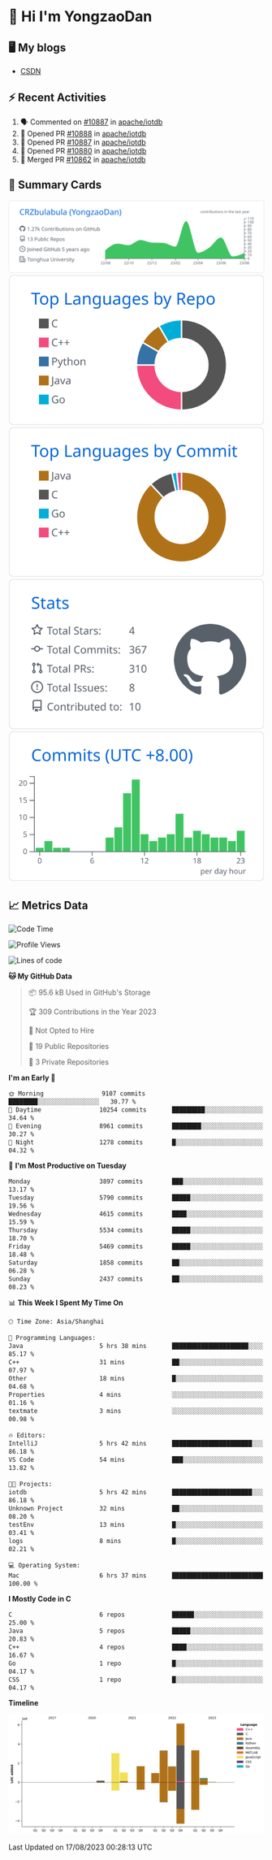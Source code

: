 # 👋 Hi I'm YongzaoDan

## 🖥 My blogs
  + [CSDN](https://blog.csdn.net/CRZbulabula?type=blog)

## ⚡ Recent Activities
<!--START_SECTION:activity-->
1. 🗣 Commented on [#10887](https://github.com/apache/iotdb/pull/10887#issuecomment-1681789045) in [apache/iotdb](https://github.com/apache/iotdb)
2. 💪 Opened PR [#10888](https://github.com/apache/iotdb/pull/10888) in [apache/iotdb](https://github.com/apache/iotdb)
3. 💪 Opened PR [#10887](https://github.com/apache/iotdb/pull/10887) in [apache/iotdb](https://github.com/apache/iotdb)
4. 💪 Opened PR [#10880](https://github.com/apache/iotdb/pull/10880) in [apache/iotdb](https://github.com/apache/iotdb)
5. 🎉 Merged PR [#10862](https://github.com/apache/iotdb/pull/10862) in [apache/iotdb](https://github.com/apache/iotdb)
<!--END_SECTION:activity-->

## 🎑 Summary Cards

[![](https://raw.githubusercontent.com/CRZbulabula/CRZbulabula/main/profile-summary-card-output/github/0-profile-details.svg)](https://github.com/vn7n24fzkq/github-profile-summary-cards)
[![](https://raw.githubusercontent.com/CRZbulabula/CRZbulabula/main/profile-summary-card-output/github/1-repos-per-language.svg)](https://github.com/vn7n24fzkq/github-profile-summary-cards) [![](https://raw.githubusercontent.com/CRZbulabula/CRZbulabula/main/profile-summary-card-output/github/2-most-commit-language.svg)](https://github.com/vn7n24fzkq/github-profile-summary-cards)
[![](https://raw.githubusercontent.com/CRZbulabula/CRZbulabula/main/profile-summary-card-output/github/3-stats.svg)](https://github.com/vn7n24fzkq/github-profile-summary-cards) [![](https://raw.githubusercontent.com/CRZbulabula/CRZbulabula/main/profile-summary-card-output/github/4-productive-time.svg)](https://github.com/vn7n24fzkq/github-profile-summary-cards)

## 📈 Metrics Data

<!--START_SECTION:waka-->
![Code Time](http://img.shields.io/badge/Code%20Time-242%20hrs%2020%20mins-blue)

![Profile Views](http://img.shields.io/badge/Profile%20Views-1-blue)

![Lines of code](https://img.shields.io/badge/From%20Hello%20World%20I%27ve%20Written-21.7%20million%20lines%20of%20code-blue)

**🐱 My GitHub Data** 

> 📦 95.6 kB Used in GitHub's Storage 
 > 
> 🏆 309 Contributions in the Year 2023
 > 
> 🚫 Not Opted to Hire
 > 
> 📜 19 Public Repositories 
 > 
> 🔑 3 Private Repositories 
 > 
**I'm an Early 🐤** 

```text
🌞 Morning                9107 commits        ████████░░░░░░░░░░░░░░░░░   30.77 % 
🌆 Daytime                10254 commits       █████████░░░░░░░░░░░░░░░░   34.64 % 
🌃 Evening                8961 commits        ████████░░░░░░░░░░░░░░░░░   30.27 % 
🌙 Night                  1278 commits        █░░░░░░░░░░░░░░░░░░░░░░░░   04.32 % 
```
📅 **I'm Most Productive on Tuesday** 

```text
Monday                   3897 commits        ███░░░░░░░░░░░░░░░░░░░░░░   13.17 % 
Tuesday                  5790 commits        █████░░░░░░░░░░░░░░░░░░░░   19.56 % 
Wednesday                4615 commits        ████░░░░░░░░░░░░░░░░░░░░░   15.59 % 
Thursday                 5534 commits        █████░░░░░░░░░░░░░░░░░░░░   18.70 % 
Friday                   5469 commits        █████░░░░░░░░░░░░░░░░░░░░   18.48 % 
Saturday                 1858 commits        ██░░░░░░░░░░░░░░░░░░░░░░░   06.28 % 
Sunday                   2437 commits        ██░░░░░░░░░░░░░░░░░░░░░░░   08.23 % 
```


📊 **This Week I Spent My Time On** 

```text
🕑︎ Time Zone: Asia/Shanghai

💬 Programming Languages: 
Java                     5 hrs 38 mins       █████████████████████░░░░   85.17 % 
C++                      31 mins             ██░░░░░░░░░░░░░░░░░░░░░░░   07.97 % 
Other                    18 mins             █░░░░░░░░░░░░░░░░░░░░░░░░   04.68 % 
Properties               4 mins              ░░░░░░░░░░░░░░░░░░░░░░░░░   01.16 % 
textmate                 3 mins              ░░░░░░░░░░░░░░░░░░░░░░░░░   00.98 % 

🔥 Editors: 
IntelliJ                 5 hrs 42 mins       ██████████████████████░░░   86.18 % 
VS Code                  54 mins             ███░░░░░░░░░░░░░░░░░░░░░░   13.82 % 

🐱‍💻 Projects: 
iotdb                    5 hrs 42 mins       ██████████████████████░░░   86.18 % 
Unknown Project          32 mins             ██░░░░░░░░░░░░░░░░░░░░░░░   08.20 % 
testEnv                  13 mins             █░░░░░░░░░░░░░░░░░░░░░░░░   03.41 % 
logs                     8 mins              █░░░░░░░░░░░░░░░░░░░░░░░░   02.21 % 

💻 Operating System: 
Mac                      6 hrs 37 mins       █████████████████████████   100.00 % 
```

**I Mostly Code in C** 

```text
C                        6 repos             ██████░░░░░░░░░░░░░░░░░░░   25.00 % 
Java                     5 repos             █████░░░░░░░░░░░░░░░░░░░░   20.83 % 
C++                      4 repos             ████░░░░░░░░░░░░░░░░░░░░░   16.67 % 
Go                       1 repo              █░░░░░░░░░░░░░░░░░░░░░░░░   04.17 % 
CSS                      1 repo              █░░░░░░░░░░░░░░░░░░░░░░░░   04.17 % 
```



**Timeline**

![Lines of Code chart](https://raw.githubusercontent.com/CRZbulabula/CRZbulabula/main/assets/bar_graph.png)


 Last Updated on 17/08/2023 00:28:13 UTC
<!--END_SECTION:waka-->

